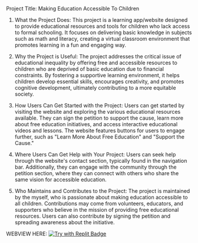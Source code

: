Project Title: Making Education Accessible To Children

1. What the Project Does:
This project is a learning app/website designed to provide educational resources and tools for children who lack access to formal schooling. It focuses on delivering basic knowledge in subjects such as math and literacy, creating a virtual classroom environment that promotes learning in a fun and engaging way.

2. Why the Project is Useful:
The project addresses the critical issue of educational inequality by offering free and accessible resources to children who are deprived of basic education due to financial constraints. By fostering a supportive learning environment, it helps children develop essential skills, encourages creativity, and promotes cognitive development, ultimately contributing to a more equitable society.

3. How Users Can Get Started with the Project:
Users can get started by visiting the website and exploring the various educational resources available. They can sign the petition to support the cause, learn more about free education initiatives, and access interactive educational videos and lessons. The website features buttons for users to engage further, such as "Learn More About Free Education" and "Support the Cause."

4. Where Users Can Get Help with Your Project:
Users can seek help through the website's contact section, typically found in the navigation bar. Additionally, they can engage with the community through the petition section, where they can connect with others who share the same vision for accessible education.

5. Who Maintains and Contributes to the Project:
The project is maintained by the myself, who is passionate about making education accessible to all children. Contributions may come from volunteers, educators, and supporters who believe in the mission of providing free educational resources. Users can also contribute by signing the petition and spreading awareness about the initiative.

WEBVIEW HERE:
[![Try with Replit Badge](https://replit.com/badge?caption=Try%20with%20Replit)](https://3f9b17a0-0eb3-4e64-b08f-72280e2a421b-00-1ayg9auisevf9.kirk.replit.dev/)
